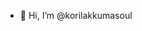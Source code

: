 - 👋 Hi, I’m @korilakkumasoul


<!---
korilakkumasoul/korilakkumasoul is a ✨ special ✨ repository because its `README.md` (this file) appears on your GitHub profile.
You can click the Preview link to take a look at your changes.
--->
